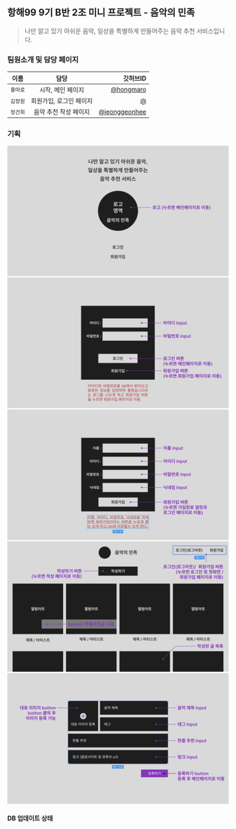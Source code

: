 ## 항해99 9기 B반 2조 미니 프로젝트 - 음악의 민족
> 나만 알고 있기 아쉬운 음악, 일상을 특별하게 만들어주는 음악 추천 서비스입니다.

### 팀원소개 및 담당 페이지
| 이름 | 담당 | 깃허브ID |
|---|:---:|---:|
| `홍마로` | 시작, 메인 페이지 | [@hongmaro](https://github.com/hongmaro) | 
| `김장원` | 회원가입, 로그인 페이지 | [@]() | 
| `정건희` | 음악 추천 작성 페이지 | [@jeonggeonhee](https://github.com/jeonggeonhee)|

### 기획
![image](KakaoTalk_20220919_151049194.png)
![image](KakaoTalk_20220919_151049194_01.png)
![image](KakaoTalk_20220919_151049194_02.png)
![image](KakaoTalk_20220919_151049194_03.png)
![image](KakaoTalk_20220919_151049194_04.png)

#### DB 업데이트 상태
